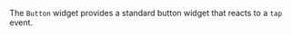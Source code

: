 The `Button` widget provides a standard button widget that reacts to a `tap` event.
<snippet id='import-button-widget'/>